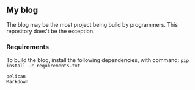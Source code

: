 ## My blog

The blog may be the most project being build by programmers. This repository does't be the exception.

### Requirements

To build the blog, install the following dependencies, with command: `pip install -r requirements.txt`

````
pelican
Markdown
````